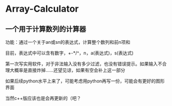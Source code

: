 # Array-Calculator
## 一个用于计算数列的计算器

功能：通过一个关于an或sn的表达式，计算整个数列和前n项和

目前，表达式中可以含有数字，+-*/^，n，a(表达式)，s(表达式)

第一次写实用软件，对于非法输入没有多少过滤，也没有错误提示。如果输入不合理大概率是直接炸掉……还望见谅，如果有空会补上这一部分

如果后续python水平上来了，可能考虑用python再写一份，可能会有更好的图形界面

当然c++版应该也是会再更新的（吧？
